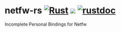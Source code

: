 # netfw-rs [![Rust](https://github.com/adumbidiot/netfw-rs/workflows/Rust/badge.svg)](https://github.com/adumbidiot/netfw-rs) [![](https://tokei.rs/b1/github.com/adumbidiot/netfw-rs)](https://github.com/adumbidiot/netfw-rs) [![rustdoc](https://github.com/adumbidiot/netfw-rs/workflows/rustdoc/badge.svg)](https://github.com/adumbidiot/netfw-rs)
 Incomplete Personal Bindings for Netfw
